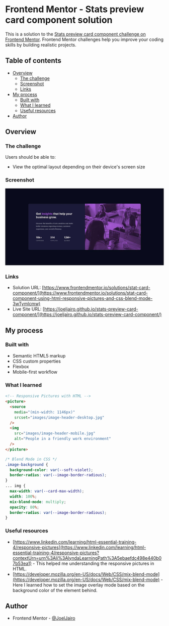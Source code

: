 # Frontend Mentor - Stats preview card component solution

This is a solution to the [Stats preview card component challenge on Frontend Mentor](https://www.frontendmentor.io/challenges/stats-preview-card-component-8JqbgoU62). Frontend Mentor challenges help you improve your coding skills by building realistic projects.

## Table of contents

- [Overview](#overview)
  - [The challenge](#the-challenge)
  - [Screenshot](#screenshot)
  - [Links](#links)
- [My process](#my-process)
  - [Built with](#built-with)
  - [What I learned](#what-i-learned)
  - [Useful resources](#useful-resources)
- [Author](#author)

## Overview

### The challenge

Users should be able to:

- View the optimal layout depending on their device's screen size

### Screenshot

![](./screenshot.jpg)

### Links

- Solution URL: [https://www.frontendmentor.io/solutions/stat-card-component/](https://www.frontendmentor.io/solutions/stat-card-component-using-html-responsive-pictures-and-css-blend-mode-3wTymlcmw)
- Live Site URL: [https://joeljairo.github.io/stats-preview-card-component/](https://joeljairo.github.io/stats-preview-card-component/)

## My process

### Built with

- Semantic HTML5 markup
- CSS custom properties
- Flexbox
- Mobile-first workflow

### What I learned

```html
<!-- Responsive Pictures with HTML -->
<picture>
  <source
    media="(min-width: 1146px)"
    srcset="images/image-header-desktop.jpg"
  />
  <img
    src="images/image-header-mobile.jpg"
    alt="People in a friendly work environment"
  />
</picture>
```

```css
/* Blend Mode in CSS */
.image-background {
  background-color: var(--soft-violet);
  border-radius: var(--image-border-radious);
}
... img {
  max-width: var(--card-max-width);
  width: 100%;
  mix-blend-mode: multiply;
  opacity: 80%;
  border-radius: var(--image-border-radious);
}
```

### Useful resources

- [https://www.linkedin.com/learning/html-essential-training-4/responsive-pictures](https://www.linkedin.com/learning/html-essential-training-4/responsive-pictures?contextUrn=urn%3Ali%3AlyndaLearningPath%3A5ebaefdc498e440b07b53ea1) - This helped me understanding the responsive pictures in HTML.
- [https://developer.mozilla.org/en-US/docs/Web/CSS/mix-blend-mode](https://developer.mozilla.org/en-US/docs/Web/CSS/mix-blend-mode) - Here I learned how to set the image overlay mode based on the background color of the element behind.

## Author

- Frontend Mentor - [@JoelJairo](https://www.frontendmentor.io/profile/JoelJairo)
